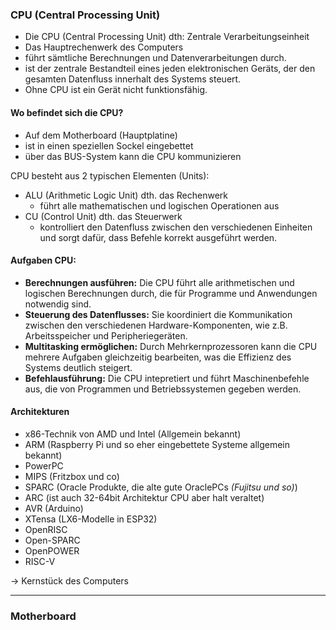 

### CPU (Central Processing Unit)

- Die CPU (Central Processing Unit) dth: Zentrale Verarbeitungseinheit
- Das Hauptrechenwerk des Computers
- führt sämtliche Berechnungen und Datenverarbeitungen durch.
- ist der zentrale Bestandteil eines jeden elektronischen Geräts, der den gesamten Datenfluss innerhalt des Systems steuert.
- Ohne CPU ist ein Gerät nicht funktionsfähig.

#### Wo befindet sich die CPU?
- Auf dem Motherboard (Hauptplatine)
- ist in einen speziellen Sockel eingebettet
- über das BUS-System kann die CPU kommunizieren

CPU besteht aus 2 typischen Elementen (Units):
- ALU (Arithmetic Logic Unit) dth. das Rechenwerk
	- führt alle mathematischen und logischen Operationen aus
- CU (Control Unit) dth. das Steuerwerk
	- kontrolliert den Datenfluss zwischen den verschiedenen Einheiten und sorgt dafür, dass Befehle korrekt ausgeführt werden.


#### Aufgaben CPU:
- **Berechnungen ausführen:** Die CPU führt alle arithmetischen und logischen Berechnungen durch, die für Programme und Anwendungen notwendig sind.
- **Steuerung des Datenflusses:** Sie koordiniert die Kommunikation zwischen den verschiedenen Hardware-Komponenten, wie z.B. Arbeitsspeicher und Peripheriegeräten.
- **Multitasking ermöglichen:** Durch Mehrkernprozessoren kann die CPU mehrere Aufgaben gleichzeitig bearbeiten, was die Effizienz des Systems deutlich steigert.
- **Befehlausführung:** Die CPU intepretiert und führt Maschinenbefehle aus, die von Programmen und Betriebssystemen gegeben werden.

#### Architekturen
- x86-Technik von AMD und Intel (Allgemein bekannt)
- ARM (Raspberry Pi und so eher eingebettete Systeme allgemein bekannt)
- PowerPC
- MIPS (Fritzbox und co)
- SPARC (Oracle Produkte, die alte gute OraclePCs *(Fujitsu und so)*)
- ARC (ist auch 32-64bit Architektur CPU aber halt veraltet)
- AVR (Arduino)
- XTensa (LX6-Modelle in ESP32)
- OpenRISC
- Open-SPARC
- OpenPOWER
- RISC-V

-> Kernstück des Computers

----

### Motherboard
